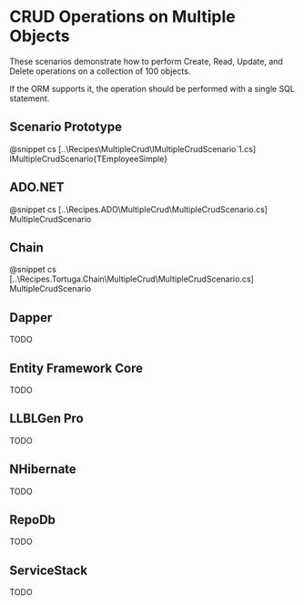 ﻿# CRUD Operations on Multiple Objects

These scenarios demonstrate how to perform Create, Read, Update, and Delete operations on a collection of 100 objects. 

If the ORM supports it, the operation should be performed with a single SQL statement.

## Scenario Prototype

@snippet cs [..\Recipes\MultipleCrud\IMultipleCrudScenario`1.cs] IMultipleCrudScenario{TEmployeeSimple}

## ADO.NET

@snippet cs [..\Recipes.ADO\MultipleCrud\MultipleCrudScenario.cs] MultipleCrudScenario

## Chain

@snippet cs [..\Recipes.Tortuga.Chain\MultipleCrud\MultipleCrudScenario.cs] MultipleCrudScenario

## Dapper

TODO


## Entity Framework Core

TODO


## LLBLGen Pro 

TODO


## NHibernate

TODO


## RepoDb

TODO


## ServiceStack

TODO
